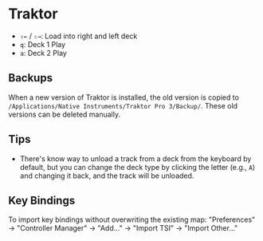 # Traktor

- `⇧←` / `⇧→`: Load into right and left deck
- `q`: Deck 1 Play
- `a`: Deck 2 Play

## Backups

When a new version of Traktor is installed, the old version is copied to `/Applications/Native Instruments/Traktor Pro 3/Backup/`. These old versions can be deleted manually.

## Tips

- There's know way to unload a track from a deck from the keyboard by default, but you can change the deck type by clicking the letter (e.g., `A`) and changing it back, and the track will be unloaded.

## Key Bindings

To import key bindings without overwriting the existing map: "Preferences" -> "Controller Manager" -> "Add..." -> "Import TSI" -> "Import Other..."
